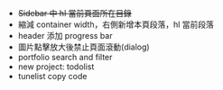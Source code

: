 - ~~Sidebar 中 hl 當前頁面所在目錄~~
- 縮減 container width，右側新增本頁段落，hl 當前段落
- header 添加 progress bar
- 圖片點擊放大後禁止頁面滾動(dialog)
- portfolio search and filter
- new project: todolist
- tunelist copy code
